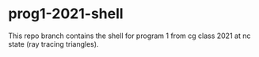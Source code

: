 # prog1-2021-shell
This repo branch contains the shell for program 1 from cg class 2021 at nc state (ray tracing triangles). 

